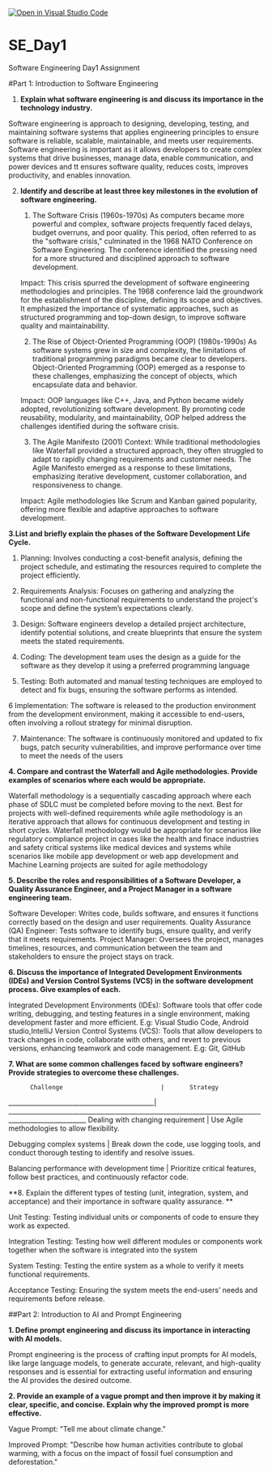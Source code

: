 [![Open in Visual Studio Code](https://classroom.github.com/assets/open-in-vscode-2e0aaae1b6195c2367325f4f02e2d04e9abb55f0b24a779b69b11b9e10269abc.svg)](https://classroom.github.com/online_ide?assignment_repo_id=15594697&assignment_repo_type=AssignmentRepo)
# SE_Day1
Software Engineering Day1 Assignment

#Part 1: Introduction to Software Engineering

1. **Explain what software engineering is and discuss its importance in the technology industry.**
   
  Software engineering is approach to designing, developing, testing, and maintaining software systems that applies engineering principles to ensure software is reliable, scalable, maintainable, and meets user requirements.
  Software engineering is important as it allows developers to create complex systems that drive businesses, manage data, enable communication, and power devices and tt ensures software quality, reduces costs, improves productivity, and enables innovation.


2. **Identify and describe at least three key milestones in the evolution of software engineering.**

     1. The Software Crisis (1960s-1970s)
  As computers became more powerful and complex, software projects frequently faced delays, budget overruns, and poor quality. This period, often referred to as the "software crisis," culminated in the 1968 NATO Conference on Software Engineering. The conference identified the pressing need for a more structured and disciplined approach to software development.
    
    Impact: This crisis spurred the development of software engineering methodologies and principles. The 1968 conference laid the groundwork for the establishment of the discipline, defining its scope and objectives. It emphasized the importance of systematic approaches, such as structured programming and top-down design, to improve software quality and maintainability.
    
    2. The Rise of Object-Oriented Programming (OOP) (1980s-1990s)
   As software systems grew in size and complexity, the limitations of traditional programming paradigms became clear to developers. Object-Oriented Programming (OOP) emerged as a response to these challenges, emphasizing the concept of objects, which encapsulate data and behavior.
    
    Impact: OOP languages like C++, Java, and Python became widely adopted, revolutionizing software development. By promoting code reusability, modularity, and maintainability, OOP helped address the challenges identified during the software crisis.
    
    3. The Agile Manifesto (2001)
    Context: While traditional methodologies like Waterfall provided a structured approach, they often struggled to adapt to rapidly changing requirements and customer needs. The Agile Manifesto emerged as a response to these limitations, emphasizing iterative development, customer collaboration, and responsiveness to change.
    
    Impact: Agile methodologies like Scrum and Kanban gained popularity, offering more flexible and adaptive approaches to software development.


**3.List and briefly explain the phases of the Software Development Life Cycle.**
  1. Planning: Involves conducting a cost-benefit analysis, defining the project schedule, and estimating the resources required to complete the project efficiently.
  
  2. Requirements Analysis: Focuses on gathering and analyzing the functional and non-functional requirements to understand the project's scope and define the system’s expectations clearly.
  
  3. Design: Software engineers develop a detailed project architecture, identify potential solutions, and create blueprints that ensure the system meets the stated requirements.
  
  4. Coding: The development team uses the design as a guide for the software as they develop it using a preferred programming language
  
  5. Testing: Both automated and manual testing techniques are employed to detect and fix bugs, ensuring the software performs as intended.
  
  6 Implementation: The software is released to the production environment from the development environment, making it accessible to end-users, often involving a rollout strategy for minimal disruption.
  
  7. Maintenance: The software is continuously monitored and updated to fix bugs, patch security vulnerabilities, and improve performance over time to meet the needs of the users
   

**4. Compare and contrast the Waterfall and Agile methodologies. Provide examples of scenarios where each would be appropriate.**
   
  Waterfall methodology is a sequentially cascading approach where each phase of SDLC must be completed before moving to the next. Best for projects with well-defined requirements while agile methodology is an iterative approach that allows for continuous development and testing in short cycles.
  Waterfall methodology would be appropriate for scenarios like regulatory compliance project in cases like the health and finace industries and safety critical systems like medical devices and systems while scenarios like mobile app development or web app development and Machine Learning projects are suited for agile methodology

**5. Describe the roles and responsibilities of a Software Developer, a Quality Assurance Engineer, and a Project Manager in a software engineering team.**
   
  Software Developer: Writes code, builds software, and ensures it functions correctly based on the design and user requirements.
  Quality Assurance (QA) Engineer: Tests software to identify bugs, ensure quality, and verify that it meets requirements.
  Project Manager: Oversees the project, manages timelines, resources, and communication between the team and stakeholders to ensure the project stays on track.

**6. Discuss the importance of Integrated Development Environments (IDEs) and Version Control Systems (VCS) in the software development process. Give examples of each.**
   
  Integrated Development Environments (IDEs): Software tools that offer code writing, debugging, and testing features in a single environment, making development faster and more efficient. E.g: Visual Studio Code, Android studio,IntelliJ
  Version Control Systems (VCS): Tools that allow developers to track changes in code, collaborate with others, and revert to previous versions, enhancing teamwork and code management. E.g:  Git, GitHub

**7. What are some common challenges faced by software engineers? Provide strategies to overcome these challenges.**
   
          Challenge                           |       Strategy
 _____________________________________________| ______________________________________________________________________________________________________
  Dealing with changing requirement           | Use Agile methodologies to allow flexibility.
  
  Debugging complex systems                   | Break down the code, use logging tools, and conduct thorough testing to identify and resolve issues.
  
  Balancing performance with development time | Prioritize critical features, follow best practices, and continuously refactor code.

**8. Explain the different types of testing (unit, integration, system, and acceptance) and their importance in software quality assurance.
**

  Unit Testing: Testing individual units or components of code to ensure they work as expected.
  
  Integration Testing: Testing how well different modules or components work together when the software is integrated into the system
  
  System Testing: Testing the entire system as a whole to verify it meets functional requirements.
  
  Acceptance Testing: Ensuring the system meets the end-users’ needs and requirements before release.

##Part 2: Introduction to AI and Prompt Engineering


**1. Define prompt engineering and discuss its importance in interacting with AI models.**

  Prompt engineering is the process of crafting input prompts for AI models, like large language models, to generate accurate, relevant, and high-quality responses and is essential for extracting useful information and ensuring the AI provides the desired outcome.

**2. Provide an example of a vague prompt and then improve it by making it clear, specific, and concise. Explain why the improved prompt is more effective.**

  Vague Prompt: "Tell me about climate change."
  
  Improved Prompt: "Describe how human activities contribute to global warming, with a focus on the impact of fossil fuel consumption and deforestation."
